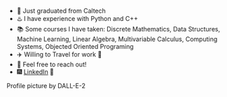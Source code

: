 
- 🌄 Just graduated from Caltech
- ♨️ I have experience with Python and C++
- 📚 Some courses I have taken: Discrete Mathematics, Data Structures, Machine Learning, Linear Algebra, Multivariable Calculus, Computing Systems, Objected Oriented Programing
- ✈️ Willing to Travel for work 🚵
- 💬 Feel free to reach out!
- 🎆 [LinkedIn](https://www.linkedin.com/in/kristina-a-stoyanova/) 🌌

Profile picture by DALL-E-2
<!--

🎆 📘 💬 🌄 🌱 🎒 🌷 🌼 🚵

- 🔭 I’m currently working on ...
- 🌱 I’m currently learning ...
- 👯 I’m looking to collaborate on ...
- 🤔 I’m looking for help with ...
- 💬 Ask me about ...
- 📫 How to reach me: ...
- 😄 Pronouns: ...
- ⚡ Fun fact: ...
-->
